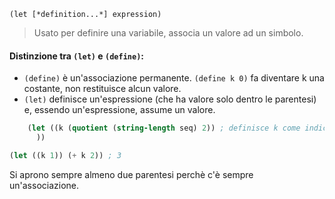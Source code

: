 `(let [*definition...*] expression)`

> Usato per definire una variabile, associa un valore ad un simbolo. 
#### Distinzione tra `(let)` e `(define)`: 
- `(define)` è un'associazione permanente. `(define k 0)` fa diventare k una costante, non restituisce alcun valore. 
- `(let)` definisce un'espressione (che ha valore solo dentro le parentesi) e, essendo un'espressione, assume un valore. 

```scheme
	(let ((k (quotient (string-length seq) 2)) ; definisce k come indice della posizione intermedia 
	  ))

(let ((k 1)) (+ k 2)) ; 3
```

Si aprono sempre almeno due parentesi perchè c'è sempre un'associazione.